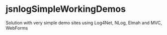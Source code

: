 jsnlogSimpleWorkingDemos
========================

Solution with very simple demo sites using Log4Net, NLog, Elmah and MVC, WebForms
